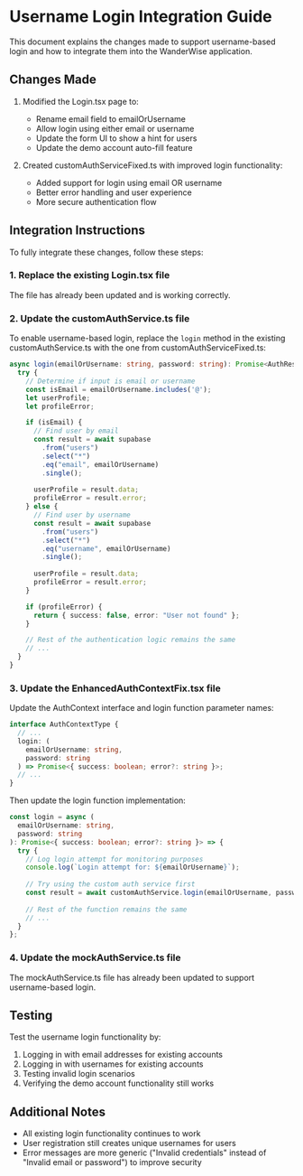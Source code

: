 # Username Login Integration Guide

This document explains the changes made to support username-based login and how to integrate them into the WanderWise application.

## Changes Made

1. Modified the Login.tsx page to:
   - Rename email field to emailOrUsername
   - Allow login using either email or username
   - Update the form UI to show a hint for users
   - Update the demo account auto-fill feature

2. Created customAuthServiceFixed.ts with improved login functionality:
   - Added support for login using email OR username
   - Better error handling and user experience
   - More secure authentication flow

## Integration Instructions

To fully integrate these changes, follow these steps:

### 1. Replace the existing Login.tsx file

The file has already been updated and is working correctly.

### 2. Update the customAuthService.ts file

To enable username-based login, replace the `login` method in the existing customAuthService.ts with the one from customAuthServiceFixed.ts:

```typescript
async login(emailOrUsername: string, password: string): Promise<AuthResponse> {
  try {
    // Determine if input is email or username
    const isEmail = emailOrUsername.includes('@');
    let userProfile;
    let profileError;

    if (isEmail) {
      // Find user by email
      const result = await supabase
        .from("users")
        .select("*")
        .eq("email", emailOrUsername)
        .single();
      
      userProfile = result.data;
      profileError = result.error;
    } else {
      // Find user by username
      const result = await supabase
        .from("users")
        .select("*")
        .eq("username", emailOrUsername)
        .single();
      
      userProfile = result.data;
      profileError = result.error;
    }

    if (profileError) {
      return { success: false, error: "User not found" };
    }

    // Rest of the authentication logic remains the same
    // ...
  }
}
```

### 3. Update the EnhancedAuthContextFix.tsx file

Update the AuthContext interface and login function parameter names:

```typescript
interface AuthContextType {
  // ...
  login: (
    emailOrUsername: string,
    password: string
  ) => Promise<{ success: boolean; error?: string }>;
  // ...
}
```

Then update the login function implementation:

```typescript
const login = async (
  emailOrUsername: string,
  password: string
): Promise<{ success: boolean; error?: string }> => {
  try {
    // Log login attempt for monitoring purposes
    console.log(`Login attempt for: ${emailOrUsername}`);
    
    // Try using the custom auth service first
    const result = await customAuthService.login(emailOrUsername, password);
    
    // Rest of the function remains the same
    // ...
  }
};
```

### 4. Update the mockAuthService.ts file

The mockAuthService.ts file has already been updated to support username-based login.

## Testing

Test the username login functionality by:

1. Logging in with email addresses for existing accounts
2. Logging in with usernames for existing accounts
3. Testing invalid login scenarios
4. Verifying the demo account functionality still works

## Additional Notes

- All existing login functionality continues to work
- User registration still creates unique usernames for users
- Error messages are more generic ("Invalid credentials" instead of "Invalid email or password") to improve security
